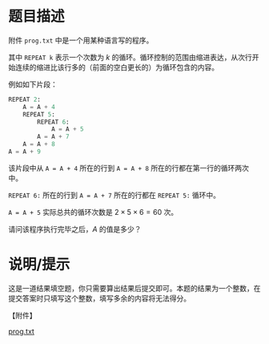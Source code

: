 # 题目描述

附件 `prog.txt` 中是一个用某种语言写的程序。

其中 `REPEAT k` 表示一个次数为 $k$ 的循环。循环控制的范围由缩进表达，从次行开始连续的缩进比该行多的（前面的空白更长的）为循环包含的内容。

例如如下片段：

```python
REPEAT 2:
    A = A + 4
    REPEAT 5:
        REPEAT 6:
            A = A + 5
        A = A + 7
    A = A + 8
A = A + 9
```

该片段中从 `A = A + 4` 所在的行到 `A = A + 8` 所在的行都在第一行的循环两次中。

`REPEAT 6:` 所在的行到 `A = A + 7` 所在的行都在 `REPEAT 5:` 循环中。

`A = A + 5` 实际总共的循环次数是 $2 × 5 × 6 = 60$ 次。

请问该程序执行完毕之后，$A$ 的值是多少？

# 说明/提示

这是一道结果填空题，你只需要算出结果后提交即可。本题的结果为一个整数，在提交答案时只填写这个整数，填写多余的内容将无法得分。

【附件】

[prog.txt](file://prog.txt)
